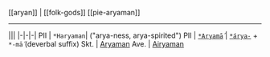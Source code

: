 [[aryan]] | [[folk-gods]]
[[pie-aryaman]]

---

|||
|-|-|-|
PII | `*Haryaman`| ("arya-ness, arya-spirited")
PII | [`*Aryamā́`](https://en.wiktionary.org/wiki/Reconstruction:Proto-Indo-Iranian/aryam%C4%81%CC%81) | [`*árya-`](https://en.wiktionary.org/wiki/Reconstruction:Proto-Indo-Iranian/%C3%81ryas) + `*-mā́` (deverbal suffix)
Skt. | [Aryaman](indic-aryaman.md)
Ave. | [Airyaman](iranian-airyaman.md)
